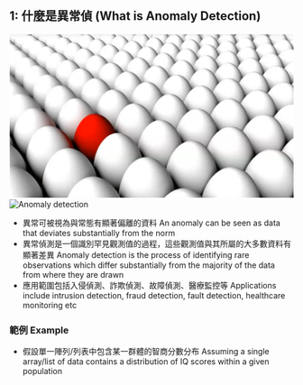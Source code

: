 ## 1: 什麼是異常偵 (What is Anomaly Detection)
![Anomaly detection](./images/anomaly_detection.png)
<img src="/app/images/anomaly_detection.png" alt="Anomaly detection" />

- 異常可被視為與常態有顯著偏離的資料 An anomaly can be seen as data that deviates substantially from the norm 
- 異常偵測是一個識別罕見觀測值的過程，這些觀測值與其所屬的大多數資料有顯著差異 Anomaly detection is the process of identifying rare observations which differ substantially from the majority of the data from where they are drawn
- 應用範圍包括入侵偵測、詐欺偵測、故障偵測、醫療監控等 Applications include intrusion detection, fraud detection, fault detection, healthcare monitoring etc

### 範例 Example
- 假設單一陣列/列表中包含某一群體的智商分數分布 Assuming a single array/list of data contains a distribution of IQ scores within a given population

